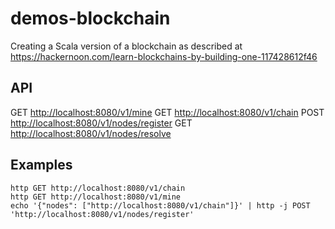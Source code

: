 # demos-blockchain

Creating a Scala version of a blockchain as described at
<https://hackernoon.com/learn-blockchains-by-building-one-117428612f46>

## API

GET <http://localhost:8080/v1/mine>
GET <http://localhost:8080/v1/chain>
POST <http://localhost:8080/v1/nodes/register>
GET <http://localhost:8080/v1/nodes/resolve>



## Examples

```
http GET http://localhost:8080/v1/chain
http GET http://localhost:8080/v1/mine
echo '{"nodes": ["http://localhost:8080/v1/chain"]}' | http -j POST 'http://localhost:8080/v1/nodes/register'
```

